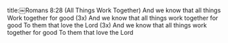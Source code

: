 title:￼Romans 8:28 (All Things Work Together)
And we know that all things Work together for good (3x)
And we know that all things work together for good
To them that love the Lord (3x)
And we know that all things
work together for good
To them that love the Lord